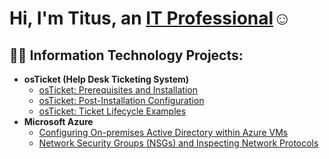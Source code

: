 <h1>Hi, I'm Titus, an <a href="https://www.linkedin.com/in/titus-moga">IT Professional</a>☺</h1>

<h2>👨‍💻 Information Technology Projects:</h2>

- <b>osTicket (Help Desk Ticketing System)</b>
  - [osTicket: Prerequisites and Installation](https://github.com/Titus-os/osticket-prereqs)
  - [osTicket: Post-Installation Configuration](https://github.com/Titus-os/post-install-config)
  - [osTicket: Ticket Lifecycle Examples](https://github.com/Titus-os/ticket-lifecycle)
- <b>Microsoft Azure</b>
  - [Configuring On-premises Active Directory within Azure VMs](https://github.com/Titus-os/configure-ad)
  - [Network Security Groups (NSGs) and Inspecting Network Protocols](https://github.com/Titus-os/azure-network-protocols)




